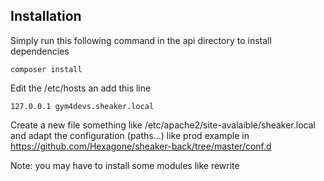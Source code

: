 
## Installation

Simply run this following command in the api directory to install dependencies

```shell
composer install
```

Edit the /etc/hosts an add this line

```
127.0.0.1 gym4devs.sheaker.local
```

Create a new file something like /etc/apache2/site-avalaible/sheaker.local and adapt the configuration (paths...) like prod example in https://github.com/Hexagone/sheaker-back/tree/master/conf.d

Note: you may have to install some modules like rewrite
